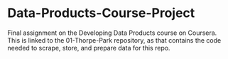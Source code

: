 # Data-Products-Course-Project
Final assignment on the Developing Data Products course on Coursera.  
This is linked to the 01-Thorpe-Park repository, as that contains the code needed to scrape, store, and prepare data for this repo.
